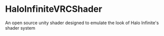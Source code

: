 # HaloInfiniteVRCShader
An open source unity shader designed to emulate the look of Halo Infinite's shader system
